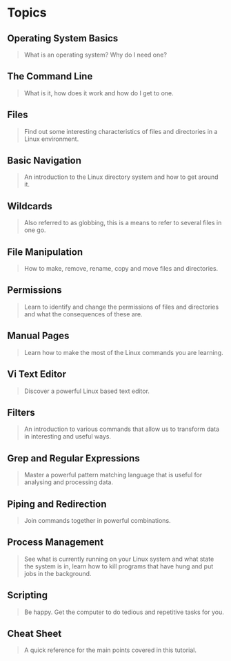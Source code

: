 # Topics
## Operating System Basics
> What is an operating system?  Why do I need one?

## The Command Line
> What is it, how does it work and how do I get to one.

## Files
> Find out some interesting characteristics of files and directories in a Linux environment.

## Basic Navigation
> An introduction to the Linux directory system and how to get around it.

## Wildcards
> Also referred to as globbing, this is a means to refer to several files in one go.

## File Manipulation
> How to make, remove, rename, copy and move files and directories.

## Permissions
> Learn to identify and change the permissions of files and directories and what the consequences of these are.

## Manual Pages
> Learn how to make the most of the Linux commands you are learning.

## Vi Text Editor
> Discover a powerful Linux based text editor.

## Filters
> An introduction to various commands that allow us to transform data in interesting and useful ways.

## Grep and Regular Expressions
> Master a powerful pattern matching language that is useful for analysing and processing data.

## Piping and Redirection
> Join commands together in powerful combinations.

## Process Management
> See what is currently running on your Linux system and what state the system is in, learn how to kill programs that have hung and put jobs in the background.

## Scripting
> Be happy. Get the computer to do tedious and repetitive tasks for you.

## Cheat Sheet
> A quick reference for the main points covered in this tutorial.
